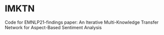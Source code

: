 # IMKTN
Code for EMNLP21-findings paper: An Iterative Multi-Knowledge Transfer Network for Aspect-Based Sentiment Analysis
